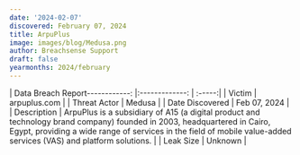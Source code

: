 ```yaml
---
date: '2024-02-07'
discovered: February 07, 2024
title: ArpuPlus
image: images/blog/Medusa.png
author: Breachsense Support
draft: false
yearmonths: 2024/february
---
```


| Data Breach Report------------:     |:-------------:    | :-----:|
| Victim      | arpuplus.com      | 
| Threat Actor      | Medusa      | 
| Date Discovered      | Feb 07, 2024      | 
| Description      | ArpuPlus is a subsidiary of A15 (a digital product and technology brand company) founded in 2003, headquartered in Cairo, Egypt, providing a wide range of services in the field of mobile value-added services (VAS) and platform solutions.      | 
| Leak Size      | Unknown      | 

